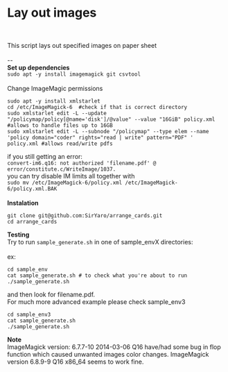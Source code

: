 # Lay out images<BR>
<BR>

This script lays out specified images on paper sheet<BR>
<BR>
--<BR>
**Set up dependencies**<BR>
`sudo apt -y install imagemagick git csvtool`<BR>
<BR>
Change ImageMagic permissions<BR>
```
sudo apt -y install xmlstarlet
cd /etc/ImageMagick-6  #check if that is correct directory
sudo xmlstarlet edit -L --update "/policymap/policy[@name='disk']/@value" --value "16GiB" policy.xml  #allows to handle files up to 16GB
sudo xmlstarlet edit -L --subnode "/policymap" --type elem --name 'policy domain="coder" rights="read | write" pattern="PDF" ' policy.xml #allows read/write pdfs
```
if you still getting an error:<BR>
`convert-im6.q16: not authorized 'filename.pdf' @ error/constitute.c/WriteImage/1037.`<BR>
you can try disable IM limits all together with<BR>
`sudo mv /etc/ImageMagick-6/policy.xml /etc/ImageMagick-6/policy.xml.BAK`<BR>
<BR>
**Instalation**<BR>
```
git clone git@github.com:SirYaro/arrange_cards.git
cd arrange_cards
```
**Testing**<br>
Try to run `sample_generate.sh` in one of sample_envX directories:<BR>
<BR>
ex:
```
cd sample_env
cat sample_generate.sh # to check what you're about to run
./sample_generate.sh
```
and then look for filename.pdf.<BR>
For much more advanced example please check sample_env3
```
cd sample_env3
cat sample_generate.sh
./sample_generate.sh
```
 
**Note**<BR>
ImageMagick version: 6.7.7-10 2014-03-06 Q16 have/had some bug in flop function which caused unwanted images color changes. ImageMagick version 6.8.9-9 Q16 x86_64 seems to work fine.
  
